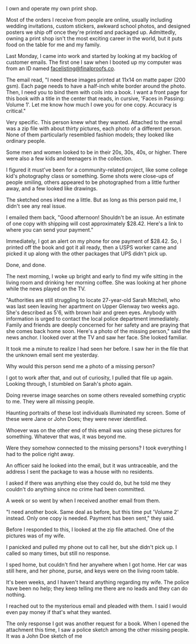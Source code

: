I own and operate my own print shop.

Most of the orders I receive from people are online, usually including wedding invitations, custom stickers, awkward school photos, and designed posters we ship off once they're printed and packaged up. Admittedly, owning a print shop isn't the most exciting career in the world, but it puts food on the table for me and my family.

Last Monday, I came into work and started by looking at my backlog of customer emails. The first one I saw when I booted up my computer was from an ID named facelisting@finalproofs.co.

The email read, "I need these images printed at 11x14 on matte paper (200 gsm). Each page needs to have a half-inch white border around the photo. Then, I need you to bind them with coils into a book. I want a front page for this book with a title in the center that reads, in cursive, 'Faces in Passing: Volume 1'. Let me know how much I owe you for one copy. Accuracy is critical."

Very specific. This person knew what they wanted.
Attached to the email was a zip file with about thirty pictures, each photo of a different person. None of them particularly resembled fashion models; they looked like ordinary people.

Some men and women looked to be in their 20s, 30s, 40s, or higher. There were also a few kids and teenagers in the collection.

I figured it must've been for a community-related project, like some college kid's photography class or something. Some shots were close-ups of people smiling, others appeared to be photographed from a little further away, and a few looked like drawings.

The sketched ones irked me a little. But as long as this person paid me, I didn't see any real issue.

I emailed them back, "Good afternoon! Shouldn't be an issue. An estimate of one copy with shipping will cost approximately $28.42. Here's a link to where you can send your payment."

Immediately, I got an alert on my phone for one payment of $28.42. So, I printed off the book and got it all ready, then a USPS worker came and picked it up along with the other packages that UPS didn't pick up.

Done, and done.

The next morning, I woke up bright and early to find my wife sitting in the living room and drinking her morning coffee. She was looking at her phone while the news played on the TV.

"Authorities are still struggling to locate 27-year-old Sarah Mitchell, who was last seen leaving her apartment on Upper Glenway two weeks ago. She's described as 5'6, with brown hair and green eyes. Anybody with information is urged to contact the local police department immediately. Family and friends are deeply concerned for her safety and are praying that she comes back home soon. Here's a photo of the missing person," said the news anchor.
I looked over at the TV and saw her face. She looked familiar.

It took me a minute to realize I had seen her before. I saw her in the file that the unknown email sent me yesterday.

Why would this person send me a photo of a missing person?

I got to work after that, and out of curiosity, I pulled that file up again. Looking through, I stumbled on Sarah's photo again.

Doing reverse image searches on some others revealed something cryptic to me. They were all missing people.

Haunting portraits of these lost individuals illuminated my screen. Some of these were Jane or John Does; they were never identified.

Whoever was on the other end of this email was using these pictures for something. Whatever that was, it was beyond me.

Were they somehow connected to the missing persons? I took everything I had to the police right away.

An officer said he looked into the email, but it was untraceable, and the address I sent the package to was a house with no residents.

I asked if there was anything else they could do, but he told me they couldn't do anything since no crime had been committed.

A week or so went by when I received another email from them.

"I need another book. Same deal as before, but this time put 'Volume 2' instead. Only one copy is needed. Payment has been sent," they said.

Before I responded to this, I looked at the zip file attached. One of the pictures was of my wife.

I panicked and pulled my phone out to call her, but she didn't pick up. I called so many times, but still no response.

I sped home, but couldn't find her anywhere when I got home. Her car was still here, and her phone, purse, and keys were on the living room table.

It's been weeks, and I haven't heard anything regarding my wife. The police have been no help; they keep telling me there are no leads and they can do nothing.

I reached out to the mysterious email and pleaded with them. I said I would even pay money if that's what they wanted.

The only response I got was another request for a book. When I opened the attachment this time, I saw a police sketch among the other missing people.
It was a John Doe sketch of me
